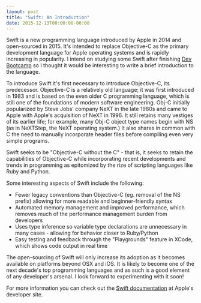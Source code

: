 ```yaml
---
layout: post
title: "Swift: An Introduction"
date: 2015-12-13T00:00:00-06:00
---
```

Swift is a new programming language introduced by Apple in 2014 and open-sourced in 2015. It's intended to replace Objective-C as the primary development language for Apple operating systems and is rapidly increasing in popularity. I intend on studying some Swift after finishing <a href="http://devbootcamp.com">Dev Bootcamp</a> so I thought it would be interesting to write a brief introduction to the language.

To introduce Swift it's first necessary to introduce Objective-C, its predecessor. Objective-C is a relatively old language; it was first introduced in 1983 and is based on the even older C programming language, which is still one of the foundations of modern software engineering. Obj-C initially popularized by Steve Jobs' company NeXT in the late 1980s and came to Apple with Apple's acquisition of NeXT in 1996. It still retains many vestiges of its earlier life; for example, many Obj-C object type names begin with NS (as in NeXTStep, the NeXT operating system.) It also shares in common with C the need to manually incorporate header files before compiling even very simple programs.

Swift seeks to be "Objective-C without the C" - that is, it seeks to retain the capabilities of Objective-C while incorporating recent developments and trends in programming as epitomized by the rize of scripting languages like Ruby and Python.

Some interesting aspects of Swift include the following:

<ul>
<li>
Fewer legacy conventions than Objective-C (eg. removal of the NS prefix) allowing for more readable and beginner-friendly syntax
</li>
<li>
Automated memory management and improved performance, which removes much of the performance management burden from developers
</li>
<li>
Uses type inference so variable type declarations are unnecessary in many cases - allowing for behavior closer to Ruby/Python
</li>
<li>
Easy testing and feedback through the "Playgrounds" feature in XCode, which shows code output in real time
</li>
</ul>

The open-sourcing of Swift will only increase its adoption as it becomes available on platforms beyond OSX and iOS. It is likely to become one of the next decade's top programming languages and as such is a good element of any developer's arsenal. I look forward to experimenting with it soon!

For more information you can check out the <a href="https://developer.apple.com/library/ios/documentation/Swift/Conceptual/Swift_Programming_Language/">Swift documentation</a> at Apple's developer site.
